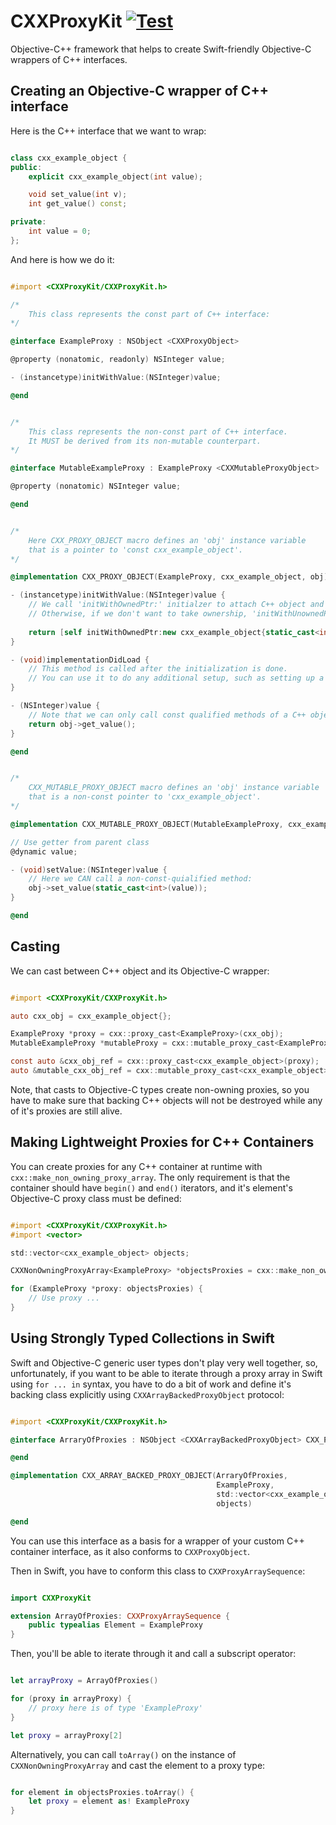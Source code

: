#  CXXProxyKit [![Test](https://github.com/khrykin/CXXProxyKit/workflows/Tests/badge.svg)](https://github.com/khrykin/CXXProxyKit/actions?query=workflow%3ATests)

Objective-C++ framework that helps to create Swift-friendly Objective-C wrappers of C++ interfaces.

## Creating an Objective-C wrapper of C++ interface

Here is the C++ interface that we want to wrap:

```C++

class cxx_example_object {
public:
    explicit cxx_example_object(int value);

    void set_value(int v);
    int get_value() const;

private:
    int value = 0;
};

```

And here is how we do it:

```Objective-C++

#import <CXXProxyKit/CXXProxyKit.h>

/* 
    This class represents the const part of C++ interface:
*/

@interface ExampleProxy : NSObject <CXXProxyObject>

@property (nonatomic, readonly) NSInteger value;

- (instancetype)initWithValue:(NSInteger)value;

@end


/*
    This class represents the non-const part of C++ interface. 
    It MUST be derived from its non-mutable counterpart. 
*/

@interface MutableExampleProxy : ExampleProxy <CXXMutableProxyObject>

@property (nonatomic) NSInteger value;

@end


/*
    Here CXX_PROXY_OBJECT macro defines an 'obj' instance variable 
    that is a pointer to 'const cxx_example_object'.
*/

@implementation CXX_PROXY_OBJECT(ExampleProxy, cxx_example_object, obj)

- (instancetype)initWithValue:(NSInteger)value {
    // We call 'initWithOwnedPtr:' initialzer to attach C++ object and take ownership of it.
    // Otherwise, if we don't want to take ownership, 'initWithUnownedPtr:' must be called.
    
    return [self initWithOwnedPtr:new cxx_example_object{static_cast<int>(value)}];
}

- (void)implementationDidLoad {
    // This method is called after the initialization is done.
    // You can use it to do any additional setup, such as setting up a delegate.
}

- (NSInteger)value {
    // Note that we can only call const qualified methods of a C++ object whithin the implementation of this class.
    return obj->get_value();
}

@end


/*
    CXX_MUTABLE_PROXY_OBJECT macro defines an 'obj' instance variable 
    that is a non-const pointer to 'cxx_example_object'.
*/

@implementation CXX_MUTABLE_PROXY_OBJECT(MutableExampleProxy, cxx_example_object, obj)

// Use getter from parent class
@dynamic value;

- (void)setValue:(NSInteger)value {
    // Here we CAN call a non-const-quialified method:
    obj->set_value(static_cast<int>(value));
}

@end


```

## Casting

We can cast between C++ object and its Objective-C wrapper:

```Objective-C++

#import <CXXProxyKit/CXXProxyKit.h>

auto cxx_obj = cxx_example_object{};

ExampleProxy *proxy = cxx::proxy_cast<ExampleProxy>(cxx_obj);
MutableExampleProxy *mutableProxy = cxx::mutable_proxy_cast<ExampleProxy>(cxx_obj);

const auto &cxx_obj_ref = cxx::proxy_cast<cxx_example_object>(proxy);
auto &mutable_cxx_obj_ref = cxx::mutable_proxy_cast<cxx_example_object>(mutableProxy);

```

Note, that casts to Objective-C types create non-owning proxies, so you have to make sure that backing C++ objects will not be destroyed while any of it's proxies are still alive.

## Making Lightweight Proxies for C++ Containers 

You can create proxies for any C++ container at runtime with `cxx::make_non_owning_proxy_array`. 
The only requirement is that the container should have `begin()` and `end()` iterators, and it's element's Objective-C proxy class must be defined:

```Objective-C++

#import <CXXProxyKit/CXXProxyKit.h>
#import <vector>

std::vector<cxx_example_object> objects;

CXXNonOwningProxyArray<ExampleProxy> *objectsProxies = cxx::make_non_owning_proxy_array(objects, ExampleProxy.class);

for (ExampleProxy *proxy: objectsProxies) {
    // Use proxy ...
}

```

## Using Strongly Typed Collections in Swift

Swift and Objective-C generic user types don't play very well together, so, unfortunately, if you want to be able to iterate through a proxy array in Swift using `for ... in` syntax, you have to do a bit of work and define it's backing class explicitly using `CXXArrayBackedProxyObject` protocol:

```Objective-C++

#import <CXXProxyKit/CXXProxyKit.h>

@interface ArraryOfProxies : NSObject <CXXArrayBackedProxyObject> CXX_PROXY_ARRAY_OF(ExampleProxy)

@end

@implementation CXX_ARRAY_BACKED_PROXY_OBJECT(ArraryOfProxies,
                                              ExampleProxy,
                                              std::vector<cxx_example_object>,
                                              objects)

@end

```
You can use this interface as a basis for a wrapper of your custom C++ container interface, as it also conforms to `CXXProxyObject`.

Then in Swift, you have to conform this class to `CXXProxyArraySequence`:

```Swift

import CXXProxyKit

extension ArrayOfProxies: CXXProxyArraySequence {
    public typealias Element = ExampleProxy
}

```
Then, you'll be able to iterate through it and call a subscript operator:

```Swift

let arrayProxy = ArrayOfProxies()

for (proxy in arrayProxy) {
    // proxy here is of type 'ExampleProxy'
}

let proxy = arrayProxy[2]

```

Alternatively, you can call `toArray()` on the instance of `CXXNonOwningProxyArray` and cast the element to a proxy type:
```Swift

for element in objectsProxies.toArray() {
    let proxy = element as! ExampleProxy
}

```
